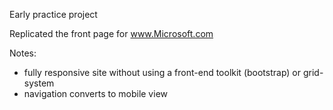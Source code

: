 Early practice project

Replicated the front page for www.Microsoft.com

Notes:
  - fully responsive site without using a front-end toolkit (bootstrap) or grid-system
  - navigation converts to mobile view

